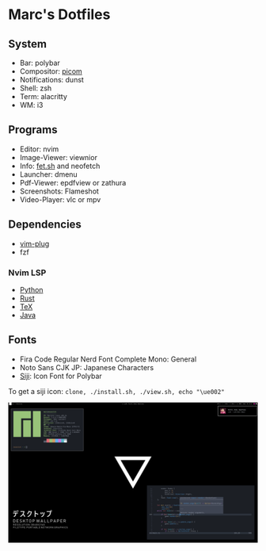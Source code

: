 # Marc's Dotfiles

## System

+ Bar: polybar
+ Compositor: [picom](https://github.com/ibhagwan/picom)
+ Notifications: dunst
+ Shell: zsh
+ Term: alacritty
+ WM: i3

## Programs
+ Editor: nvim
+ Image-Viewer: viewnior
+ Info: [fet.sh](https://github.com/6gk/fet.sh) and neofetch
+ Launcher: dmenu
+ Pdf-Viewer: epdfview or zathura
+ Screenshots: Flameshot
+ Video-Player: vlc or mpv

## Dependencies

+ [vim-plug](https://github.com/junegunn/vim-plug)
+ fzf

### Nvim LSP

+ [Python](https://github.com/palantir/python-language-server)
+ [Rust](https://github.com/rust-analyzer/rust-analyzer)
+ [TeX](https://github.com/latex-lsp/texlab)
+ [Java](https://github.com/neovim/nvim-lspconfig#jdtls)

## Fonts
+ Fira Code Regular Nerd Font Complete Mono: General
+ Noto Sans CJK JP: Japanese Characters
+ [Siji](https://github.com/stark/siji): Icon Font for Polybar

To get a siji icon: `clone, ./install.sh, ./view.sh, echo "\ue002"`

![PC](screenshots/pc.png)
